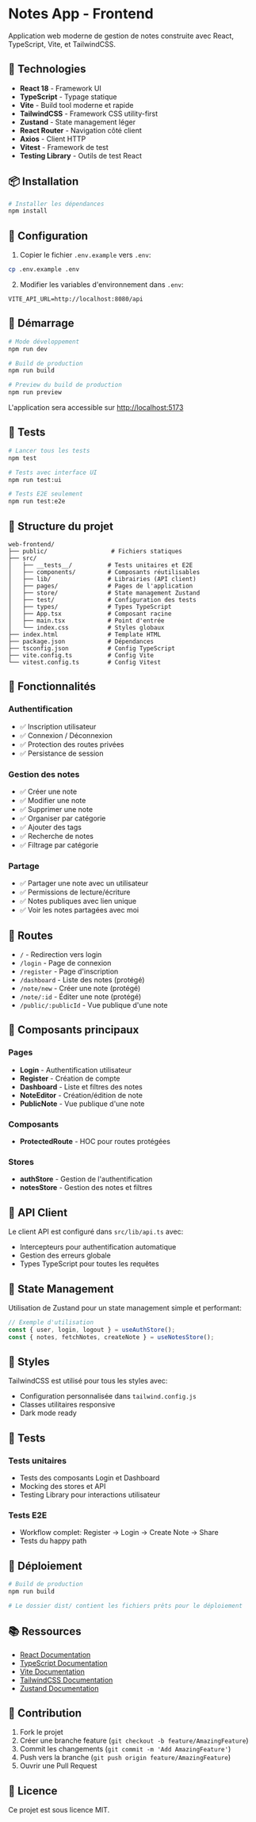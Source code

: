 # Notes App - Frontend

Application web moderne de gestion de notes construite avec React, TypeScript, Vite, et TailwindCSS.

## 🚀 Technologies

- **React 18** - Framework UI
- **TypeScript** - Typage statique
- **Vite** - Build tool moderne et rapide
- **TailwindCSS** - Framework CSS utility-first
- **Zustand** - State management léger
- **React Router** - Navigation côté client
- **Axios** - Client HTTP
- **Vitest** - Framework de test
- **Testing Library** - Outils de test React

## 📦 Installation

```bash
# Installer les dépendances
npm install
```

## 🔧 Configuration

1. Copier le fichier `.env.example` vers `.env`:

```bash
cp .env.example .env
```

2. Modifier les variables d'environnement dans `.env`:

```env
VITE_API_URL=http://localhost:8080/api
```

## 🏃 Démarrage

```bash
# Mode développement
npm run dev

# Build de production
npm run build

# Preview du build de production
npm run preview
```

L'application sera accessible sur [http://localhost:5173](http://localhost:5173)

## 🧪 Tests

```bash
# Lancer tous les tests
npm test

# Tests avec interface UI
npm run test:ui

# Tests E2E seulement
npm run test:e2e
```

## 📁 Structure du projet

```
web-frontend/
├── public/                  # Fichiers statiques
├── src/
│   ├── __tests__/          # Tests unitaires et E2E
│   ├── components/         # Composants réutilisables
│   ├── lib/                # Librairies (API client)
│   ├── pages/              # Pages de l'application
│   ├── store/              # State management Zustand
│   ├── test/               # Configuration des tests
│   ├── types/              # Types TypeScript
│   ├── App.tsx             # Composant racine
│   ├── main.tsx            # Point d'entrée
│   └── index.css           # Styles globaux
├── index.html              # Template HTML
├── package.json            # Dépendances
├── tsconfig.json           # Config TypeScript
├── vite.config.ts          # Config Vite
└── vitest.config.ts        # Config Vitest
```

## 🎯 Fonctionnalités

### Authentification
- ✅ Inscription utilisateur
- ✅ Connexion / Déconnexion
- ✅ Protection des routes privées
- ✅ Persistance de session

### Gestion des notes
- ✅ Créer une note
- ✅ Modifier une note
- ✅ Supprimer une note
- ✅ Organiser par catégorie
- ✅ Ajouter des tags
- ✅ Recherche de notes
- ✅ Filtrage par catégorie

### Partage
- ✅ Partager une note avec un utilisateur
- ✅ Permissions de lecture/écriture
- ✅ Notes publiques avec lien unique
- ✅ Voir les notes partagées avec moi

## 🔐 Routes

- `/` - Redirection vers login
- `/login` - Page de connexion
- `/register` - Page d'inscription
- `/dashboard` - Liste des notes (protégé)
- `/note/new` - Créer une note (protégé)
- `/note/:id` - Éditer une note (protégé)
- `/public/:publicId` - Vue publique d'une note

## 🎨 Composants principaux

### Pages
- **Login** - Authentification utilisateur
- **Register** - Création de compte
- **Dashboard** - Liste et filtres des notes
- **NoteEditor** - Création/édition de note
- **PublicNote** - Vue publique d'une note

### Composants
- **ProtectedRoute** - HOC pour routes protégées

### Stores
- **authStore** - Gestion de l'authentification
- **notesStore** - Gestion des notes et filtres

## 📝 API Client

Le client API est configuré dans `src/lib/api.ts` avec:
- Intercepteurs pour authentification automatique
- Gestion des erreurs globale
- Types TypeScript pour toutes les requêtes

## 🧩 State Management

Utilisation de Zustand pour un state management simple et performant:

```typescript
// Exemple d'utilisation
const { user, login, logout } = useAuthStore();
const { notes, fetchNotes, createNote } = useNotesStore();
```

## 🎨 Styles

TailwindCSS est utilisé pour tous les styles avec:
- Configuration personnalisée dans `tailwind.config.js`
- Classes utilitaires responsive
- Dark mode ready

## 🧪 Tests

### Tests unitaires
- Tests des composants Login et Dashboard
- Mocking des stores et API
- Testing Library pour interactions utilisateur

### Tests E2E
- Workflow complet: Register → Login → Create Note → Share
- Tests du happy path

## 🚀 Déploiement

```bash
# Build de production
npm run build

# Le dossier dist/ contient les fichiers prêts pour le déploiement
```

## 📚 Ressources

- [React Documentation](https://react.dev/)
- [TypeScript Documentation](https://www.typescriptlang.org/)
- [Vite Documentation](https://vitejs.dev/)
- [TailwindCSS Documentation](https://tailwindcss.com/)
- [Zustand Documentation](https://github.com/pmndrs/zustand)

## 🤝 Contribution

1. Fork le projet
2. Créer une branche feature (`git checkout -b feature/AmazingFeature`)
3. Commit les changements (`git commit -m 'Add AmazingFeature'`)
4. Push vers la branche (`git push origin feature/AmazingFeature`)
5. Ouvrir une Pull Request

## 📄 Licence

Ce projet est sous licence MIT.
